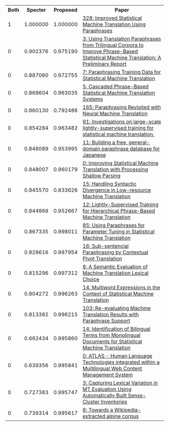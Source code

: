 <html><table><tr>
<th>Both</th>
<th>Specter</th>
<th>Proposed</th>
<th>Paper</th>
</tr>
<tr>
<td>1</td>
<td>1.000000</td>
<td>1.000000</td>
<td><a href="https://www.semanticscholar.org/paper/b4491aa9c5a906f060b5c9b6b24db3b11cd44238">328: Improved Statistical Machine Translation Using Paraphrases</a></td>
</tr>
<tr>
<td>0</td>
<td>0.902376</td>
<td>0.975190</td>
<td><a href="https://www.semanticscholar.org/paper/0823cb52885f6616b1ab97863f9954efcf0deb10">3: Using Translation Paraphrases from Trilingual Corpora to Improve Phrase-Based Statistical Machine Translation: A Preliminary Report</a></td>
</tr>
<tr>
<td>0</td>
<td>0.887060</td>
<td>0.972755</td>
<td><a href="https://www.semanticscholar.org/paper/9c4af1ae3a94507d6fabd1af2ec786a74f8d35e3">7: Paraphrasing Training Data for Statistical Machine Translation</a></td>
</tr>
<tr>
<td>0</td>
<td>0.868604</td>
<td>0.963035</td>
<td><a href="https://www.semanticscholar.org/paper/cf5cbf8cf89a34c379d9689983a93db48113537b">5: Cascaded Phrase-Based Statistical Machine Translation Systems</a></td>
</tr>
<tr>
<td>0</td>
<td>0.860130</td>
<td>0.792486</td>
<td><a href="https://www.semanticscholar.org/paper/baa1079d1ee40754c44f5ee1498d6ba0c9c71b32">165: Paraphrasing Revisited with Neural Machine Translation</a></td>
</tr>
<tr>
<td>0</td>
<td>0.854284</td>
<td>0.963482</td>
<td><a href="https://www.semanticscholar.org/paper/15ef3e35fdea806b5e255b63bb908c40d5c7df45">91: Investigations on large-scale lightly-supervised training for statistical machine translation.</a></td>
</tr>
<tr>
<td>0</td>
<td>0.848089</td>
<td>0.953995</td>
<td><a href="https://www.semanticscholar.org/paper/75983c55a489d526427fe399ce2670376168a2f0">11: Building a free, general-domain paraphrase database for Japanese</a></td>
</tr>
<tr>
<td>0</td>
<td>0.848007</td>
<td>0.960179</td>
<td><a href="https://www.semanticscholar.org/paper/292bf3162eb9f471392e72ea155581cea6e9c6f1">0: Improving Statistical Machine Translation with Processing Shallow Parsing</a></td>
</tr>
<tr>
<td>0</td>
<td>0.845570</td>
<td>0.833626</td>
<td><a href="https://www.semanticscholar.org/paper/03006aefccdd0c5c6736ab11ed574d02ba1cc086">15: Handling Syntactic Divergence in Low-resource Machine Translation</a></td>
</tr>
<tr>
<td>0</td>
<td>0.844968</td>
<td>0.952667</td>
<td><a href="https://www.semanticscholar.org/paper/6539153748df6e4f24df7b05ac8c094369450ee7">12: Lightly-Supervised Training for Hierarchical Phrase-Based Machine Translation</a></td>
</tr>
<tr>
<td>0</td>
<td>0.867335</td>
<td>0.998011</td>
<td><a href="https://www.semanticscholar.org/paper/7ecf212e3ab4413dfea6a179f36565fe0d028616">85: Using Paraphrases for Parameter Tuning in Statistical Machine Translation</a></td>
</tr>
<tr>
<td>0</td>
<td>0.828616</td>
<td>0.997954</td>
<td><a href="https://www.semanticscholar.org/paper/f02013a10e9aa9112da764d289aebbb826fcb032">16: Sub-sentencial Paraphrasing by Contextual Pivot Translation</a></td>
</tr>
<tr>
<td>0</td>
<td>0.815296</td>
<td>0.997312</td>
<td><a href="https://www.semanticscholar.org/paper/2a6b9aced7394533f5333ba773a6e1e455458fcd">8: A Semantic Evaluation of Machine Translation Lexical Choice</a></td>
</tr>
<tr>
<td>0</td>
<td>0.804272</td>
<td>0.996263</td>
<td><a href="https://www.semanticscholar.org/paper/5c0d174dea6c493b5d21606a3b387c271ca1f0af">14: Multiword Expressions in the Context of Statistical Machine Translation</a></td>
</tr>
<tr>
<td>0</td>
<td>0.813382</td>
<td>0.996215</td>
<td><a href="https://www.semanticscholar.org/paper/d5967e0d6e9d3bcd1b623c8372dff04197cdb590">103: Re-evaluating Machine Translation Results with Paraphrase Support</a></td>
</tr>
<tr>
<td>0</td>
<td>0.662434</td>
<td>0.995860</td>
<td><a href="https://www.semanticscholar.org/paper/2d88c42a3f3fba3834cfeb034e593f24cf3848eb">14: Identification of Bilingual Terms from Monolingual Documents for Statistical Machine Translation</a></td>
</tr>
<tr>
<td>0</td>
<td>0.639356</td>
<td>0.995841</td>
<td><a href="https://www.semanticscholar.org/paper/a5e5a8e581c397433c1fb43b06c6e7630ad71095">0: ATLAS - Human Language Technologies integrated within a Multilingual Web Content Management System</a></td>
</tr>
<tr>
<td>0</td>
<td>0.727383</td>
<td>0.995747</td>
<td><a href="https://www.semanticscholar.org/paper/f2d5bfcb5f751b1e85afc908838205718218df35">3: Capturing Lexical Variation in MT Evaluation Using Automatically Built Sense-Cluster Inventories</a></td>
</tr>
<tr>
<td>0</td>
<td>0.739314</td>
<td>0.995617</td>
<td><a href="https://www.semanticscholar.org/paper/1b9f0057b85a7ff57cfddef9a237b9bd87885d30">6: Towards a Wikipedia-extracted alpine corpus</a></td>
</tr>
</table></html>
